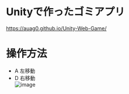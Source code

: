 # Unityで作ったゴミアプリ  
https://auag0.github.io/Unity-Web-Game/  
# 操作方法
- A 左移動  
- D 右移動  
![image](https://user-images.githubusercontent.com/109975436/199556482-a708705c-7298-4059-96bf-b4919ca00faa.png)
